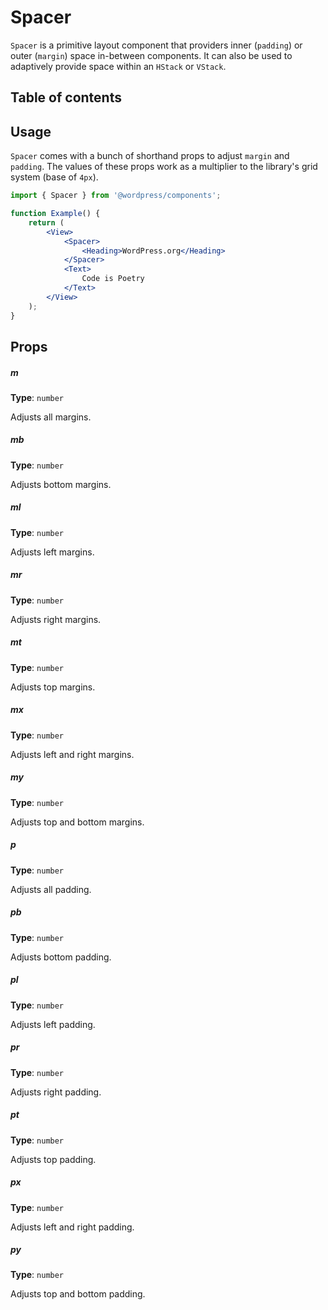 # Spacer

`Spacer` is a primitive layout component that providers inner (`padding`) or outer (`margin`) space in-between components. It can also be used to adaptively provide space within an `HStack` or `VStack`.

## Table of contents

## Usage

`Spacer` comes with a bunch of shorthand props to adjust `margin` and `padding`. The values of these props work as a multiplier to the library's grid system (base of `4px`).

```jsx
import { Spacer } from '@wordpress/components';

function Example() {
	return (
		<View>
			<Spacer>
				<Heading>WordPress.org</Heading>
			</Spacer>
			<Text>
				Code is Poetry
			</Text>
		</View>
	);
}
```

## Props

##### m

**Type**: `number`

Adjusts all margins.

##### mb

**Type**: `number`

Adjusts bottom margins.

##### ml

**Type**: `number`

Adjusts left margins.

##### mr

**Type**: `number`

Adjusts right margins.

##### mt

**Type**: `number`

Adjusts top margins.

##### mx

**Type**: `number`

Adjusts left and right margins.

##### my

**Type**: `number`

Adjusts top and bottom margins.

##### p

**Type**: `number`

Adjusts all padding.

##### pb

**Type**: `number`

Adjusts bottom padding.

##### pl

**Type**: `number`

Adjusts left padding.

##### pr

**Type**: `number`

Adjusts right padding.

##### pt

**Type**: `number`

Adjusts top padding.

##### px

**Type**: `number`

Adjusts left and right padding.

##### py

**Type**: `number`

Adjusts top and bottom padding.
